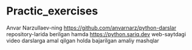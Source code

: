 # Practic_exercises
Anvar Narzullaev-ning https://github.com/anvarnarz/python-darslar repository-larida berilgan hamda https://python.sariq.dev web-saytdagi video darslarga amal qilgan holda bajarilgan amaliy mashqlar
